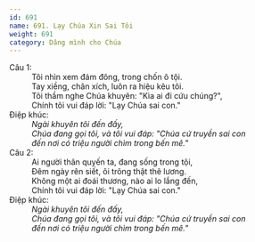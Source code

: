 ```yaml
---
id: 691
name: 691. Lạy Chúa Xin Sai Tôi
weight: 691
category: Dâng mình cho Chúa
---
```

<dl><dt>Câu 1:</dt><dd data-verse="1">Tôi nhìn xem đám đông, trong chốn ô tội. <br/>Tay xiềng, chân xích, luôn ra hiệu kêu tôi. <br/>Tôi thầm nghe Chúa khuyên: "Kìa ai đi cứu chúng?", <br/>Chính tôi vui đáp lời: "Lạy Chúa sai con." </dd><dt>Điệp khúc:</dt><dd data-chorus="1"><em>Ngài khuyên tôi đến đấy, <br/>Chúa đang gọi tôi, và tôi vui đáp: "Chúa cứ truyền sai con <br/>đến nơi có triệu người chìm trong bến mê." </em></dd><dt>Câu 2:</dt><dd data-verse="2">Ai người thân quyến ta, đang sống trong tội, <br/>Đêm ngày rên siết, ôi trông thật thê lương. <br/>Không một ai đoái thương, nào ai lo lắng đến, <br/>Chính tôi vui đáp lời: "Lạy Chúa sai con." </dd><dt>Điệp khúc:</dt><dd data-chorus="1"><em>Ngài khuyên tôi đến đấy, <br/>Chúa đang gọi tôi, và tôi vui đáp: "Chúa cứ truyền sai con <br/>đến nơi có triệu người chìm trong bến mê." </em></dd></dl>
